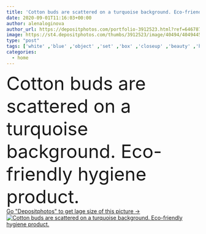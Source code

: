 ```yaml
---
title: 'Cotton buds are scattered on a turquoise background. Eco-friendly hygiene product.'
date: 2020-09-01T11:16:03+00:00
author: alenaloginova
author_url: https://depositphotos.com/portfolio-3912523.html?ref=64678756
image: https://st4.depositphotos.com/thumbs/3912523/image/40494/404944566/api_thumb_450.jpg?forcejpeg=true
type: "post"
tags: ['white' ,'blue' ,'object' ,'set' ,'box' ,'closeup' ,'beauty' ,'health' ,'light' ,'natural' ,'warm' ,'packaging' ,'wooden' ,'care' ,'turquoise' ,'concept' ,'soft' ,'home' ,'lifestyle' ,'organic' ,'clean' ,'hygiene' ,'wood' ,'eco' ,'waste' ,'ecological' ,'cotton' ,'different' ,'pleasant' ,'bud' ,'bamboo' ,'zero' ,'swab' ,'scattered' ,'eco friendly' ,'biodegradable' ,'cotton buds' ,'eco product' ,'plant based' ,'plastic free' ]
categories: 
  - home
---
```

<div aling="center">
            <font size="60"> Cotton buds are scattered on a turquoise background. Eco-friendly hygiene product.</font>   
</div>
<div>
    <a href='https://st4.depositphotos.com/thumbs/3912523/image/40494/404944566/api_thumb_450.jpg?forcejpeg=true?ref=64678756' target=_blank > Go "Depositphotos" to get lage size of this picture ->
        <img href='https://st4.depositphotos.com/thumbs/3912523/image/40494/404944566/api_thumb_450.jpg?forcejpeg=true?ref=64678756' src='https://st4.depositphotos.com/3912523/40494/i/950/depositphotos_404944566-stock-photo-cotton-buds-scattered-turquoise-background.jpg?forcejpeg=true' alt='Cotton buds are scattered on a turquoise background. Eco-friendly hygiene product.' >
    </a>
</div>
